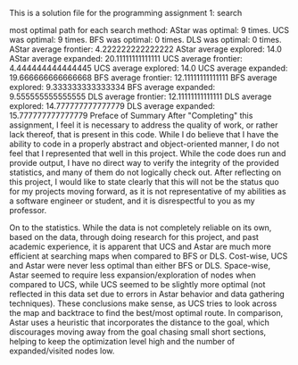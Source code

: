 This is a solution file for the programming assignment 1: search 

most optimal path for each search method: 
AStar was optimal: 9 times.
UCS was optimal: 9 times.
BFS was optimal: 0 times.
DLS was optimal: 0 times.
AStar average frontier: 4.222222222222222
AStar average explored: 14.0
AStar average expanded: 20.11111111111111
UCS average frontier: 4.444444444444445
UCS average explored: 14.0
UCS average expanded: 19.666666666666668
BFS average frontier: 12.11111111111111
BFS average explored: 9.333333333333334
BFS average expanded: 9.555555555555555
DLS average frontier: 12.11111111111111
DLS average explored: 14.777777777777779
DLS average expanded: 15.777777777777779
Preface of Summary
After "Completing" this assignment, I feel it is necessary to address the quality of work, or rather lack thereof,
that is present in this code. While I do believe that I have the ability to code in a properly abstract and
object-oriented manner, I do not feel that I represented that well in this project. While the code does run and
provide output, I have no direct way to verify the integrity of the provided statistics, and many of them do not
logically check out. After reflecting on this project, I would like to state clearly that this will not be the
status quo for my projects moving forward, as it is not representative of my abilities as a software engineer or
student, and it is disrespectful to you as my professor.

On to the statistics. While the data is not completely reliable on its own, based on the data, through doing research 
for this project, and past academic experience, it is apparent that UCS and Astar are much more efficient at searching 
maps when compared to BFS or DLS. Cost-wise, UCS and Astar were never less optimal than either BFS or DLS. Space-wise, 
Astar seemed to require less expansion/exploration of nodes when compared to UCS, while UCS seemed to be slightly more 
optimal (not reflected in this data set due to errors in Astar behavior and data gathering techniques). These conclusions 
make sense, as UCS tries to look across the map and backtrace to find the best/most optimal route. In comparison, Astar uses 
a heuristic that incorporates the distance to the goal, which discourages moving away from the goal chasing small short sections, 
helping to keep the optimization level high and the number of expanded/visited nodes low.